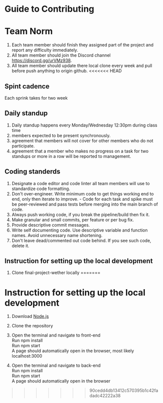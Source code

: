 # Guide to Contributing
# Team Norm 
1. Each team member should finish they assigned part of the project and report any difficulty immediately. 
2. All team member should join the Discord channel https://discord.gg/urVMz938.
3. All team member should update there local clone every week and pull before push anything to origin github.
<<<<<<< HEAD
## Spint cadence
Each sprink takes for two week
## Daily standup
1. Daily standup happens every Monday/Wednesday 12:30pm during class time
1. members expected to be present synchronously.
1. agreement that members will not cover for other members who do not participate.
1. agreement that a member who makes no progress on a task for two standups or more in a row will be reported to management.
## Coding standerds
1. Designate a code editor and code linter all team members will use to standardize code formatting.
1. Don't over-engineer. Write minimum code to get things working end to end, only then iterate to improve. - Code for each task and spike must be peer-reviewed and pass tests before merging into the main branch of code.
1. Always push working code, if you break the pipeline/build then fix it.
1. Make granular and small commits, per feature or per bug fix.
1. Provide descriptive commit messages.
1. Write self documenting code. Use descriptive variable and function names. Avoid unnecessary name shortening.
1. Don't leave dead/commented out code behind. If you see such code, delete it.
## Instruction for setting up the local development
1. Clone final-project-wether locally
=======

# Instruction for setting up the local development

1. Download [Node.js](https://nodejs.org/en/)

2. Clone the repository <br>

3. Open the terminal and navigate to front-end <br>
Run npm install <br>
Run npm start <br>
A page should automatically open in the browser, most likely localhost:3000 <br>

4. Open the terminal and navigate to back-end <br>
Run npm install <br>
Run npm start <br>
A page should automatically open in the browser <br>
>>>>>>> 90cedd4db13412c570395b1c42fadadc42222a38

